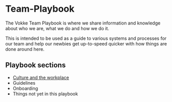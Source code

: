 # Team-Playbook
The Vokke Team Playbook is where we share information and knowledge about who we are, what we do and how we do it.

This is intended to be used as a guide to various systems and processes for our team and help our newbies get up-to-speed quicker with how things are done around here.

<h2>Playbook sections</h2>
<ul>
  <li><a href="https://github.com/VokkeSoftware/Knowledge-Base-Team-Playbook/blob/master/Culture-and-the-Workplace.md">Culture and the workplace</a></li>
  <li>Guidelines</li>
  <li>Onboarding</li>
  <li>Things not yet in this playbook</li>
</ul>
